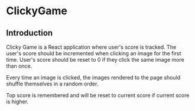 # ClickyGame

## Introduction

Clicky Game is a React application where user's score is tracked. The user's score should be incremented when clicking an image for the first time. User's score should be reset to 0 if they click the same image more than once.

Every time an image is clicked, the images rendered to the page should shuffle themselves in a random order. 

Top score is remembered and will be reset to current score if current score is higher.


